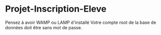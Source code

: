 # Projet-Inscription-Eleve


Pensez à avoir WAMP ou LAMP d'installé
Votre compte root de la base de données doit être sans mot de passe.